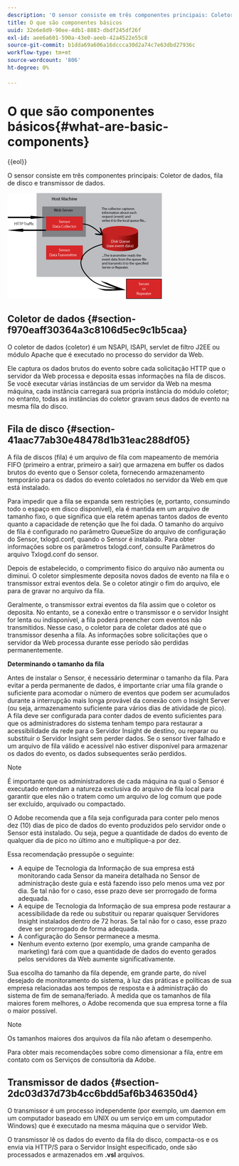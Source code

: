 ```yaml
---
description: 'O sensor consiste em três componentes principais: Coletor de dados, Fila de disco e Transmissor de dados.'
title: O que são componentes básicos
uuid: 32e6e8d9-90ee-4db1-8883-dbdf245df26f
exl-id: aee6a601-590a-43e0-aeeb-42a4522e55c8
source-git-commit: b1dda69a606a16dccca30d2a74c7e63dbd27936c
workflow-type: tm+mt
source-wordcount: '806'
ht-degree: 0%

---
```


# O que são componentes básicos{#what-are-basic-components}

{{eol}}

O sensor consiste em três componentes principais: Coletor de dados, fila de disco e transmissor de dados.

![](assets/Visual-Sensor.png)

## Coletor de dados {#section-f970eaff30364a3c8106d5ec9c1b5caa}

O coletor de dados (coletor) é um NSAPI, ISAPI, servlet de filtro J2EE ou módulo Apache que é executado no processo do servidor da Web.

Ele captura os dados brutos do evento sobre cada solicitação HTTP que o servidor da Web processa e deposita essas informações na fila de discos. Se você executar várias instâncias de um servidor da Web na mesma máquina, cada instância carregará sua própria instância do módulo coletor; no entanto, todas as instâncias do coletor gravam seus dados de evento na mesma fila do disco.

## Fila de disco {#section-41aac77ab30e48478d1b31eac288df05}

A fila de discos (fila) é um arquivo de fila com mapeamento de memória FIFO (primeiro a entrar, primeiro a sair) que armazena em buffer os dados brutos do evento que o Sensor coleta, fornecendo armazenamento temporário para os dados do evento coletados no servidor da Web em que está instalado.

Para impedir que a fila se expanda sem restrições (e, portanto, consumindo todo o espaço em disco disponível), ela é mantida em um arquivo de tamanho fixo, o que significa que ela retém apenas tantos dados de evento quanto a capacidade de retenção que lhe foi dada. O tamanho do arquivo de fila é configurado no parâmetro QueueSize do arquivo de configuração do Sensor, txlogd.conf, quando o Sensor é instalado. Para obter informações sobre os parâmetros txlogd.conf, consulte Parâmetros do arquivo Txlogd.conf do sensor.

Depois de estabelecido, o comprimento físico do arquivo não aumenta ou diminui. O coletor simplesmente deposita novos dados de evento na fila e o transmissor extrai eventos dela. Se o coletor atingir o fim do arquivo, ele para de gravar no arquivo da fila.

Geralmente, o transmissor extrai eventos da fila assim que o coletor os deposita. No entanto, se a conexão entre o transmissor e o servidor Insight for lenta ou indisponível, a fila poderá preencher com eventos não transmitidos. Nesse caso, o coletor para de coletar dados até que o transmissor desenha a fila. As informações sobre solicitações que o servidor da Web processa durante esse período são perdidas permanentemente.

**Determinando o tamanho da fila**

Antes de instalar o Sensor, é necessário determinar o tamanho da fila. Para evitar a perda permanente de dados, é importante criar uma fila grande o suficiente para acomodar o número de eventos que podem ser acumulados durante a interrupção mais longa provável da conexão com o Insight Server (ou seja, armazenamento suficiente para vários dias de atividade de pico). A fila deve ser configurada para conter dados de evento suficientes para que os administradores do sistema tenham tempo para restaurar a acessibilidade da rede para o Servidor Insight de destino, ou reparar ou substituir o Servidor Insight sem perder dados. Se o sensor tiver falhado e um arquivo de fila válido e acessível não estiver disponível para armazenar os dados do evento, os dados subsequentes serão perdidos.

>[!NOTE]
>
>É importante que os administradores de cada máquina na qual o Sensor é executado entendam a natureza exclusiva do arquivo de fila local para garantir que eles não o tratem como um arquivo de log comum que pode ser excluído, arquivado ou compactado.

O Adobe recomenda que a fila seja configurada para conter pelo menos dez (10) dias de pico de dados do evento produzidos pelo servidor onde o Sensor está instalado. Ou seja, pegue a quantidade de dados do evento de qualquer dia de pico no último ano e multiplique-a por dez.

Essa recomendação pressupõe o seguinte:

* A equipe de Tecnologia da Informação de sua empresa está monitorando cada Sensor da maneira detalhada no Sensor de administração deste guia e está fazendo isso pelo menos uma vez por dia. Se tal não for o caso, esse prazo deve ser prorrogado de forma adequada.
* A equipe de Tecnologia da Informação de sua empresa pode restaurar a acessibilidade da rede ou substituir ou reparar quaisquer Servidores Insight instalados dentro de 72 horas. Se tal não for o caso, esse prazo deve ser prorrogado de forma adequada.
* A configuração do Sensor permanece a mesma.
* Nenhum evento externo (por exemplo, uma grande campanha de marketing) fará com que a quantidade de dados do evento gerados pelos servidores da Web aumente significativamente.

Sua escolha do tamanho da fila depende, em grande parte, do nível desejado de monitoramento do sistema, à luz das práticas e políticas de sua empresa relacionadas aos tempos de resposta e à administração do sistema de fim de semana/feriado. À medida que os tamanhos de fila maiores forem melhores, o Adobe recomenda que sua empresa torne a fila o maior possível.

>[!NOTE]
>
>Os tamanhos maiores dos arquivos da fila não afetam o desempenho.

Para obter mais recomendações sobre como dimensionar a fila, entre em contato com os Serviços de consultoria da Adobe.

## Transmissor de dados {#section-2dc03d37d73b4cc6bdd5af6b346350d4}

O transmissor é um processo independente (por exemplo, um daemon em um computador baseado em UNIX ou um serviço em um computador Windows) que é executado na mesma máquina que o servidor Web.

O transmissor lê os dados do evento da fila do disco, compacta-os e os envia via HTTP/S para o Servidor Insight especificado, onde são processados e armazenados em **.vsl** arquivos.
